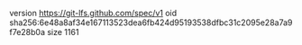 version https://git-lfs.github.com/spec/v1
oid sha256:6e48a8af34e167113523dea6fb424d95193538dfbc31c2095e28a7a9f7e28b0a
size 1161
